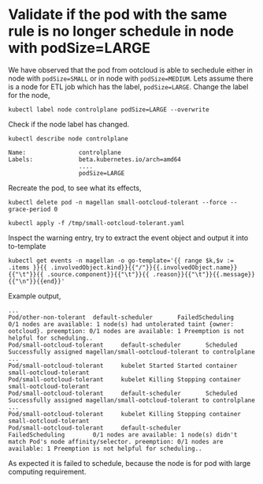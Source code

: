 # Validate if the pod with the same rule is no longer schedule in node with podSize=LARGE

We have observed that the pod from ootcloud is able to sechedule either in node with `podSize=SMALL` or in node with `podSize=MEDIUM`. Lets assume there is a node for ETL job which has the label, `podSize=LARGE`.
Change the label for the node,

`kubectl label node controlplane podSize=LARGE --overwrite`

Check if the node label has changed.

`kubectl describe node controlplane`

```text
Name:               controlplane
Labels:             beta.kubernetes.io/arch=amd64
                    ....
                    podSize=LARGE

```

Recreate the pod, to see what its effects,

`kubectl delete pod -n magellan small-ootcloud-tolerant --force --grace-period 0`

`kubectl apply -f /tmp/small-ootcloud-tolerant.yaml`

Inspect the warning entry, try to extract the event object and output it into to-template

`kubectl get events -n magellan -o go-template='{{ range $k,$v := .items }}{{ .involvedObject.kind}}{{"/"}}{{.involvedObject.name}}{{"\t"}}{{ .source.component}}{{"\t"}}{{ .reason}}{{"\t"}}{{.message}}{{"\n"}}{{end}}'`

Example output,

```text
...
Pod/other-non-tolerant  default-scheduler       FailedScheduling        0/1 nodes are available: 1 node(s) had untolerated taint {owner: ootcloud}. preemption: 0/1 nodes are available: 1 Preemption is not helpful for scheduling..
Pod/small-ootcloud-tolerant     default-scheduler       Scheduled       Successfully assigned magellan/small-ootcloud-tolerant to controlplane
...
Pod/small-ootcloud-tolerant     kubelet Started Started container small-ootcloud-tolerant
Pod/small-ootcloud-tolerant     kubelet Killing Stopping container small-ootcloud-tolerant
Pod/small-ootcloud-tolerant     default-scheduler       Scheduled       Successfully assigned magellan/small-ootcloud-tolerant to controlplane
...
Pod/small-ootcloud-tolerant     kubelet Killing Stopping container small-ootcloud-tolerant
Pod/small-ootcloud-tolerant     default-scheduler       FailedScheduling        0/1 nodes are available: 1 node(s) didn't match Pod's node affinity/selector. preemption: 0/1 nodes are available: 1 Preemption is not helpful for scheduling..
```

As expected it is failed to schedule, because the node is for pod with large computing requirement.
